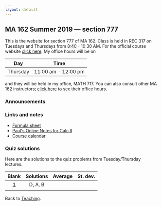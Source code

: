 ```yaml
---
layout: default
---
```


## [](#course) MA 162 Summer 2019 — section 777
This is the website for section 777 of MA 162. Class is held in REC 317 on Tuesdays and Thursdays from  8:40 - 10:30 AM. For the official course website [click here](https://www.math.purdue.edu/MA162). My office hours will be on

| Day       | Time                 |
| :-------: | :------------------: |
| Thursday  | 11:00 am - 12:00 pm  |

and they will be held in my office, MATH 717. You can also consult other MA 162 instructors; [click here](https://www.math.purdue.edu/academic/files/courses/2019summer/MA16200/16200OH.pdf) to see their office hours.

### [](#announce) Announcements
>

### [](#links) Links and notes
* [Formula sheet](notes/MA162-Formulas.pdf)
* [Paul's Online Notes for Calc II](http://tutorial.math.lamar.edu/Classes/CalcII/CalcII.aspx)
* [Course calendar](https://www.math.purdue.edu/academic/files/courses/2019summer/MA16200/162calendarSu18-1.pdf)

### [](#sols) Quiz solutions
Here are the solutions to the quiz problems from Tuesday/Thursday lectures.

| Blank                         | Solutions | Average  | St. dev.  |
| :-----:                       | :-------: | :------: | :-------: |
| [1](quizzev/MA162_Quiz_1.pdf) | D, A, B   |          |           |
|                               |           |          |           |

Back to [Teaching](../#-teaching).
